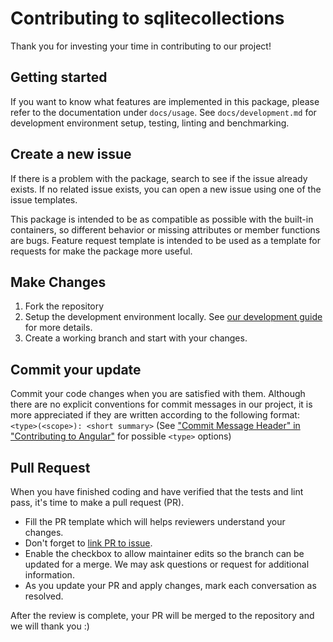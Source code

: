 # Contributing to sqlitecollections

Thank you for investing your time in contributing to our project!

## Getting started

If you want to know what features are implemented in this package, please refer to the documentation under `docs/usage`.
See `docs/development.md` for development environment setup, testing, linting and benchmarking.

## Create a new issue

If there is a problem with the package, search to see if the issue already exists.
If no related issue exists, you can open a new issue using one of the issue templates.

This package is intended to be as compatible as possible with the built-in containers, so different behavior or missing attributes or member functions are bugs.
Feature request template is intended to be used as a template for requests for make the package more useful.

## Make Changes

1. Fork the repository
2. Setup the development environment locally. See [our development guide](https://osoken.github.io/sqlitecollections/development/) for more details.
3. Create a working branch and start with your changes.

## Commit your update

Commit your code changes when you are satisfied with them.
Although there are no explicit conventions for commit messages in our project,
it is more appreciated if they are written according to the following format: `<type>(<scope>): <short summary>` (See ["Commit Message Header" in "Contributing to Angular"](https://github.com/angular/angular/blob/master/CONTRIBUTING.md#commit-message-header) for possible `<type>` options)

## Pull Request

When you have finished coding and have verified that the tests and lint pass, it's time to make a pull request (PR).

- Fill the PR template which will helps reviewers understand your changes.
- Don't forget to [link PR to issue](https://docs.github.com/en/issues/tracking-your-work-with-issues/linking-a-pull-request-to-an-issue).
- Enable the checkbox to allow maintainer edits so the branch can be updated for a merge. We may ask questions or request for additional information.
- As you update your PR and apply changes, mark each conversation as resolved.

After the review is complete, your PR will be merged to the repository and we will thank you :)
